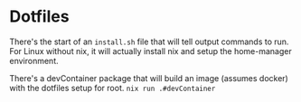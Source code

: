 # Dotfiles

There's the start of an `install.sh` file that will tell output commands to run. For Linux without nix, it will actually install nix and setup the home-manager environment.

There's a devContainer package that will build an image (assumes docker) with the dotfiles setup for root. `nix run .#devContainer`

